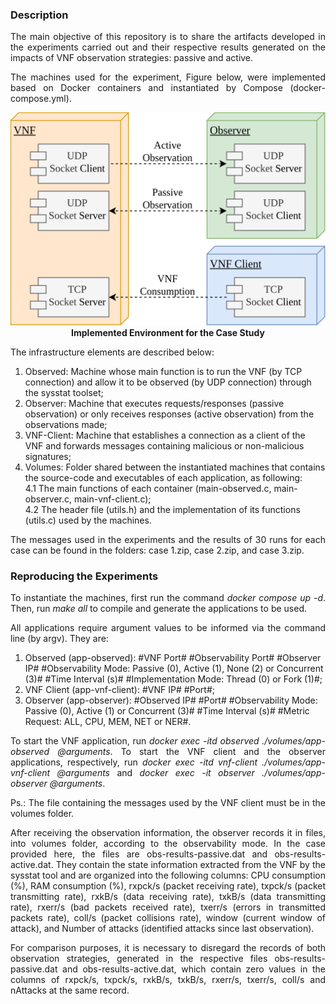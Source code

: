 ### Description

<p align="justify"> The main objective of this repository is to share the artifacts developed in the experiments carried out and their respective results generated on the impacts of VNF observation strategies: passive and active.</p>

<p align="justify"> The machines used for the experiment, Figure below, were implemented based on Docker containers and instantiated by Compose (docker-compose.yml).</p>

<p align="center">
  <img src="https://raw.githubusercontent.com/werneckg/vnf-observability/refs/heads/main/environment.svg"> <br/>
  <b>Implemented Environment for the Case Study</b>
</p>

<p align="justify">The infrastructure elements are described below:</p>

1. Observed: Machine whose main function is to run the VNF (by TCP connection) and allow it to be observed (by UDP connection) through the sysstat toolset;<br/>
2. Observer: Machine that executes requests/responses (passive observation) or only receives responses (active observation) from the observations made;<br/>
3. VNF-Client: Machine that establishes a connection as a client of the VNF and forwards messages containing malicious or non-malicious signatures;<br/>
4. Volumes: Folder shared between the instantiated machines that contains the source-code and executables of each application, as following:<br/>
4.1 The main functions of each container (main-observed.c, main-observer.c, main-vnf-client.c);<br/>
4.2 The header file (utils.h) and the implementation of its functions (utils.c) used by the machines.

<p align="justify"> The messages used in the experiments and the results of 30 runs for each case can be found in the folders: case 1.zip, case 2.zip, and case 3.zip.</p>

### Reproducing the Experiments

<p align="justify"> To instantiate the machines, first run the command <i>docker compose up -d</i>. Then, run <i>make all</i> to compile and generate the applications to be used.</p>

<p align="justify"> All applications require argument values ​​to be informed via the command line (by argv). They are:</p>

1. Observed (app-observed): #VNF Port# #Observability Port# #Observer IP# #Observability Mode: Passive (0), Active (1), None (2) or Concurrent (3)# #Time Interval (s)# #Implementation Mode: Thread (0) or Fork (1)#;<br/>
2. VNF Client (app-vnf-client): #VNF IP# #Port#;<br/>
3. Observer (app-observer): #Observed IP# #Port# #Observability Mode: Passive (0), Active (1) or Concurrent (3)# #Time Interval (s)# #Metric Request: ALL, CPU, MEM, NET or NER#.

<p align="justify"> To start the VNF application, run <i>docker exec -itd observed ./volumes/app-observed @arguments</i>. To start the VNF client and the observer applications, respectively, run <i>docker exec -itd vnf-client ./volumes/app-vnf-client @arguments</i> and <i>docker exec -it observer ./volumes/app-observer @arguments</i>.</p>

<p align="justify"> Ps.: The file containing the messages used by the VNF client must be in the volumes folder.</p>

<p align="justify"> After receiving the observation information, the observer records it in files, into volumes folder, according to the observability mode. In the case provided here, the files are obs-results-passive.dat and obs-results-active.dat. They contain the state information extracted from the VNF by the sysstat tool and are organized into the following columns: CPU consumption (%), RAM consumption (%), rxpck/s (packet receiving rate), txpck/s (packet transmitting rate), rxkB/s (data receiving rate), txkB/s (data transmitting rate), rxerr/s (bad packets received rate), txerr/s (errors in transmitted packets rate), coll/s (packet collisions rate), window (current window of attack), and Number of attacks (identified attacks since last observation).</p>

<p align="justify"> For comparison purposes, it is necessary to disregard the records of both observation strategies, generated in the respective files obs-results-passive.dat and obs-results-active.dat, which contain zero values ​​in the columns ​​of rxpck/s, txpck/s, rxkB/s, txkB/s, rxerr/s, txerr/s, coll/s and nAttacks at the same record.</p>
